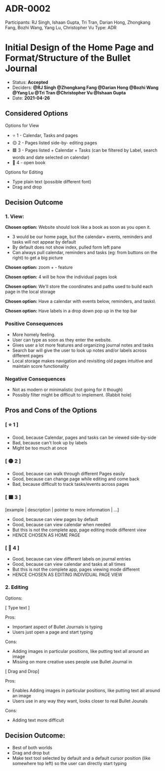 # ADR-0002

Participants: RJ Singh, Ishaan Gupta, Tri Tran, Darian Hong, Zhongkang Fang, Bozhi Wang, Yang Lu, Christopher Vu
Type: ADR

# Initial Design of the Home Page and Format/Structure of the Bullet Journal

- Status: **Accepted**
- Deciders: **@RJ Singh @Zhongkang Fang @Darian Hong @Bozhi Wang @Yang Lu @Tri Tran @Christopher Vu @Ishaan Gupta**
- Date: **2021-04-26**

## **Considered Options**

Options for View

- ⭐ 1 - Calendar, Tasks and pages
- 🟡 2 - Pages listed side-by- editing pages
- 🟩 3 - Pages listed + Calendar + Tasks (can be filtered by Label, search words and date selected on calendar)
- 🔺 4 - open book

Options for Editing

- Type plain text (possible different font)
- Drag and drop

## **Decision Outcome**

### 1. View:

**Chosen option:** Website should look like a book as soon as you open it.

- 3 would be our home page, but the calendar+ events, reminders and tasks will not appear by default
- By default does not show index, pulled form left pane
- Can always pull calendar, reminders and tasks (eg: from buttons on the right) to get a big picture

**Chosen option:** zoom + - feature

**Chosen option:** 4 will be how the individual pages look

**Chosen option:** We'll store the coordinates and paths used to build each page in the local storage

**Chosen option:** Have a calendar with events below, reminders, and tasks\

**Chosen option:** Have labels in a drop down pop up in the top bar

### **Positive Consequences**

- More homely feeling.
- User can type as soon as they enter the website.
- Gives user a lot more features and organizing journal notes and tasks
- Search bar will give the user to look up notes and/or labels across different pages
- Local storage makes navigation and revisiting old pages intuitive and maintain score functionality

### **Negative Consequences**

- Not as modern or minimalistic (not going for it though)
- Possibly filter might be difficult to implement. (Rabbit hole)

## **Pros and Cons of the Options**

### **[** ⭐ 1 **]**

- Good, because Calendar, pages and tasks can be viewed side-by-side
- Bad, because can't look up by labels
- Might be too much at once

### **[** 🟡 2 **]**

- Good, because can walk through different Pages easily
- Good, because can change page while editing and come back
- Bad, because difficult to track tasks/events across pages

### **[** 🟩 3 **]**

[example | description | pointer to more information | …]

- Good, because can view pages by default
- Good, because can view calendar when needed
- But this is not the complete app, page editing mode different view
- HENCE CHOSEN AS HOME PAGE

### **[** 🔺 4 **]**

- Good, because can view different labels on journal entries
- Good, because can view calendar and tasks at all times
- But this is not the complete app, pages viewing mode different
- HENCE CHOSEN AS EDITING INDIVIDUAL PAGE VIEW

### 2. Editing

Options:

[ Type text ]

Pros:

- Important aspect of Bullet Journals is typing
- Users just open a page and start typing

Cons:

- Adding images in particular positions, like putting text all around an image
- Missing on more creative uses people use Bullet Journal in

[ Drag and Drop]

Pros:

- Enables Adding images in particular positions, like putting text all around an image
- Users use in any way they want, looks closer to real Bullet Jounals

Cons:

- Adding text more difficult

## Decision Outcome:

- Best of both worlds
- Drag and drop but
- Make text tool selected by default and a default cursor position (like somewhere top left) so the user can directly start typing